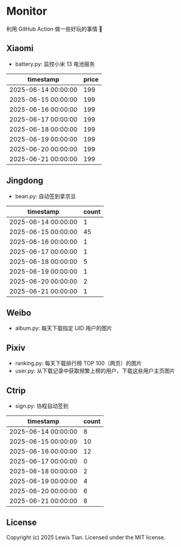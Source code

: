 # Monitor

利用 GitHub Action 做一些好玩的事情 🤣

## Xiaomi

- battery.py: 监控小米 13 电池服务

<!-- xiaomi13battery-start -->

| timestamp | price |
| --- | --- |
| 2025-06-14 00:00:00 | 199 |
| 2025-06-15 00:00:00 | 199 |
| 2025-06-16 00:00:00 | 199 |
| 2025-06-17 00:00:00 | 199 |
| 2025-06-18 00:00:00 | 199 |
| 2025-06-19 00:00:00 | 199 |
| 2025-06-20 00:00:00 | 199 |
| 2025-06-21 00:00:00 | 199 |

<!-- xiaomi13battery-end -->

## Jingdong

- bean.py: 自动签到拿京豆

<!-- jingdongbean-start -->

| timestamp | count |
| --- | --- |
| 2025-06-14 00:00:00 | 1 |
| 2025-06-15 00:00:00 | 45 |
| 2025-06-16 00:00:00 | 1 |
| 2025-06-17 00:00:00 | 1 |
| 2025-06-18 00:00:00 | 5 |
| 2025-06-19 00:00:00 | 1 |
| 2025-06-20 00:00:00 | 2 |
| 2025-06-21 00:00:00 | 1 |

<!-- jingdongbean-end -->

## Weibo

- album.py: 每天下载指定 UID 用户的图片

## Pixiv

- ranking.py: 每天下载排行榜 TOP 100（两页）的图片
- user.py: 从下载记录中获取频繁上榜的用户，下载这些用户主页图片

## Ctrip

- sign.py: 协程自动签到

<!-- ctrip_sign-start -->

| timestamp | count |
| --- | --- |
| 2025-06-14 00:00:00 | 8 |
| 2025-06-15 00:00:00 | 10 |
| 2025-06-16 00:00:00 | 12 |
| 2025-06-17 00:00:00 | 0 |
| 2025-06-18 00:00:00 | 2 |
| 2025-06-19 00:00:00 | 4 |
| 2025-06-20 00:00:00 | 6 |
| 2025-06-21 00:00:00 | 8 |

<!-- ctrip_sign-end -->

## License

Copyright (c) 2025 Lewis Tian. Licensed under the MIT license.
